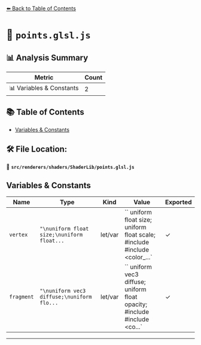 [⬅️ Back to Table of Contents](../../../../index.md)

# 📄 `points.glsl.js`

## 📊 Analysis Summary

| Metric | Count |
|--------|-------|
| 📊 Variables & Constants | 2 |

## 📚 Table of Contents

- [Variables & Constants](#variables-constants)

## 🛠️ File Location:
📂 **`src/renderers/shaders/ShaderLib/points.glsl.js`**

## Variables & Constants

| Name | Type | Kind | Value | Exported |
|------|------|------|-------|----------|
| `vertex` | `"\nuniform float size;\nuniform float...` | let/var | `` uniform float size; uniform float scale; #include <common> #include <color_...` | ✓ |
| `fragment` | `"\nuniform vec3 diffuse;\nuniform flo...` | let/var | `` uniform vec3 diffuse; uniform float opacity; #include <common> #include <co...` | ✓ |


---
